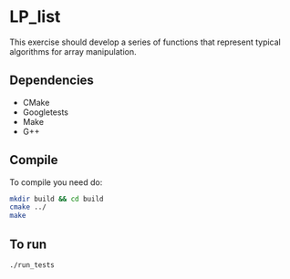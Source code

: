 # LP_list
This exercise should develop a series of functions that represent typical algorithms for
array manipulation.

## Dependencies

+ CMake
+ Googletests
+ Make
+ G++
## Compile
To compile you need do:

```bash
mkdir build && cd build
cmake ../
make
```
## To run
```bash
./run_tests
```
